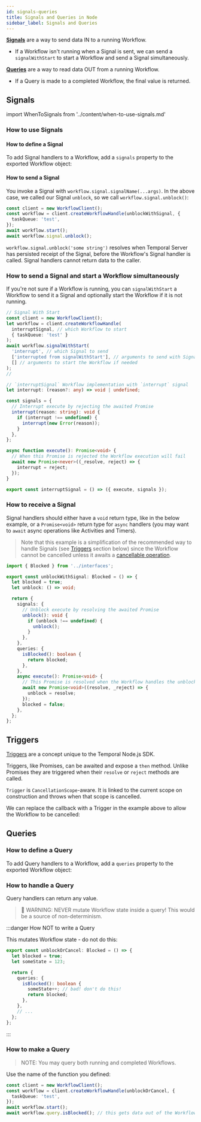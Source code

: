 ```yaml
---
id: signals-queries
title: Signals and Queries in Node
sidebar_label: Signals and Queries
---
```


[**Signals**](/docs/concepts/signals) are a way to send data IN to a running Workflow.

- If a Workflow isn't running when a Signal is sent, we can send a `signalWithStart` to start a Workflow and send a Signal simultaneously.

[**Queries**](/docs/concepts/queries) are a way to read data OUT from a running Workflow.

- If a Query is made to a completed Workflow, the final value is returned.

## Signals

import WhenToSignals from '../content/when-to-use-signals.md'

<WhenToSignals />

### How to use Signals

#### How to define a Signal

To add Signal handlers to a Workflow, add a `signals` property to the exported Workflow object:

<!--SNIPSTART nodejs-blocked-interface-->
<!--SNIPEND-->

#### How to send a Signal

You invoke a Signal with `workflow.signal.signalName(...args)`. In the above case, we called our Signal `unblock`, so we call `workflow.signal.unblock()`:

```ts
const client = new WorkflowClient();
const workflow = client.createWorkflowHandle(unblockWithSignal, {
  taskQueue: 'test',
});
await workflow.start();
await workflow.signal.unblock();
```

`workflow.signal.unblock('some string')` resolves when Temporal Server has persisted receipt of the Signal, before the Workflow's Signal handler is called. Signal handlers cannot return data to the caller.

### How to send a Signal and start a Workflow simultaneously

If you're not sure if a Workflow is running, you can `signalWithStart` a Workflow to send it a Signal and optionally start the Workflow if it is not running.

```ts
// Signal With Start
const client = new WorkflowClient();
let workflow = client.createWorkflowHandle(
  interruptSignal, // which Workflow to start
  { taskQueue: 'test' }
);
await workflow.signalWithStart(
  'interrupt', // which Signal to send
  ['interrupted from signalWithStart'], // arguments to send with Signal
  [] // arguments to start the Workflow if needed
);
//

// `interruptSignal` Workflow implementation with `interrupt` signal
let interrupt: (reason?: any) => void | undefined;

const signals = {
  // Interrupt execute by rejecting the awaited Promise
  interrupt(reason: string): void {
    if (interrupt !== undefined) {
      interrupt(new Error(reason));
    }
  },
};

async function execute(): Promise<void> {
  // When this Promise is rejected the Workflow execution will fail
  await new Promise<never>((_resolve, reject) => {
    interrupt = reject;
  });
}

export const interruptSignal = () => ({ execute, signals });
```

### How to receive a Signal

Signal handlers should either have a `void` return type, like in the below example, or a `Promise<void>` return type for `async` handlers (you may want to `await` async operations like Activities and Timers).

> Note that this example is a simplification of the recommended way to handle Signals (see [Triggers](#triggers) section below) since the Workflow cannot be cancelled unless it awaits a [cancellable operation](/docs/node/cancellation-scopes).

```ts
import { Blocked } from '../interfaces';

export const unblockWithSignal: Blocked = () => {
  let blocked = true;
  let unblock: () => void;

  return {
    signals: {
      // Unblock execute by resolving the awaited Promise
      unblock(): void {
        if (unblock !== undefined) {
          unblock();
        }
      },
    },
    queries: {
      isBlocked(): boolean {
        return blocked;
      },
    },
    async execute(): Promise<void> {
      // This Promise is resolved when the Workflow handles the unblock signal.
      await new Promise<void>((resolve, _reject) => {
        unblock = resolve;
      });
      blocked = false;
    },
  };
};
```

## Triggers

[Triggers](https://nodejs.temporal.io/api/classes/workflow.trigger) are a concept unique to the Temporal Node.js SDK.

Triggers, like Promises, can be awaited and expose a `then` method. Unlike Promises they are triggered when their `resolve` or `reject` methods are called.

`Trigger` is `CancellationScope`-aware. It is linked to the current scope on construction and throws when that scope is cancelled.

We can replace the callback with a Trigger in the example above to allow the Workflow to be cancelled:

<!--SNIPSTART nodejs-blocked-workflow-->
<!--SNIPEND-->

## Queries

### How to define a Query

To add Query handlers to a Workflow, add a `queries` property to the exported Workflow object:

<!--SNIPSTART nodejs-blocked-interface-->
<!--SNIPEND-->

### How to handle a Query

Query handlers can return any value.

> 🚨 WARNING: NEVER mutate Workflow state inside a query! This would be a source of non-determinism.

<!--SNIPSTART nodejs-blocked-workflow-->
<!--SNIPEND-->

:::danger How NOT to write a Query

This mutates Workflow state - do not do this:

```ts
export const unblockOrCancel: Blocked = () => {
  let blocked = true;
  let someState = 123;

  return {
    queries: {
      isBlocked(): boolean {
        someState++; // bad! don't do this!
        return blocked;
      },
    },
    // ...
  };
};
```

:::

### How to make a Query

> NOTE: You may query both running and completed Workflows.

Use the name of the function you defined:

```ts
const client = new WorkflowClient();
const workflow = client.createWorkflowHandle(unblockOrCancel, {
  taskQueue: 'test',
});
await workflow.start();
await workflow.query.isBlocked(); // this gets data out of the Workflow
```
